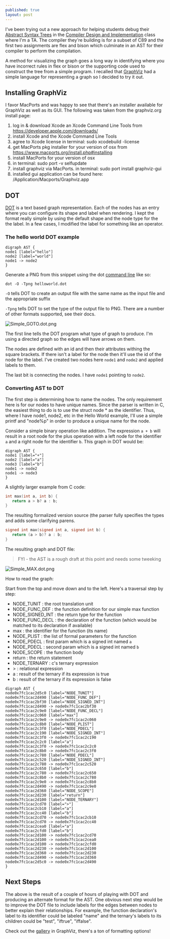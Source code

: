 ```yaml
---
published: true
layout: post
---
```

I've been trying out a new approach for helping students debug their [Abstract Syntax Trees](https://en.wikipedia.org/wiki/Abstract_syntax_tree) in the [Compiler Design and Implementation](http://sites.fas.harvard.edu/~libe295/) class where I'm a TA. The compiler they're building is for a subset of C89 and the first two assignments are flex and bison which culminate in an AST for their compiler to perform the compilation. 

A method for visualizing the graph goes a long way in identifying where you have incorrect rules in flex or bison or the supporting code used to construct the tree from a simple program. I recalled that [GraphViz](http://www.graphviz.org) had a simple language for representing a graph so I decided to try it out.

## Installing GraphViz
I favor MacPorts and was happy to see that there's an installer available for GraphViz as well as its GUI. The following was taken from the graphviz.org install page:

1. log in & download Xcode an Xcode Command Line Tools from 
https://developer.apple.com/downloads/
2. install Xcode and the Xcode Command Line Tools
3. agree to Xcode license in terminal: 
sudo xcodebuild -license
4. get MacPorts pkg installer for your version of osx from 
https://www.macports.org/install.php#installing
5. install MacPorts for your version of osx
6. in terminal: 
sudo port -v selfupdate
7. install graphviz via MacPorts. in terminal: 
sudo port install graphviz-gui
8. installed gui application can be found here: /Application/Macports/Graphviz.app

## DOT
[DOT](http://www.graphviz.org/content/dot-language) is a text based graph representation. Each of the nodes has an entry where you can configure its shape and label when rendering. I kept the format really simple by using the default shape and the node type for the the label. In a few cases, I modified the label for something like an operator.

### The hello world DOT example

```
digraph AST {
node1 [label="hello"]
node2 [label="world"]
node1 -> node2
}
```

Generate a PNG from this snippet using the dot [command line](http://www.graphviz.org/content/command-line-invocation) like so:

`dot -O -Tpng helloworld.dot`

`-O` tells DOT to create an output file with the same name as the input file and the appropriate suffix

`-Tpng` tells DOT to set the type of the output file to PNG. There are a number of other formats supported, see their docs.


![Simple_GOTO.dot.png]({{site.baseurl}}/assets/Simple_GOTO.dot.png)

The first line tells the DOT program what type of graph to produce. I'm using a directed graph so the edges will have arrows on them.

The nodes are defined with an id and then their attributes withing the square brackets. If there isn't a label for the node then it'll use the id of the node for the label. I've created two nodes here `node1` and `node2` and applied labels to them.

The last bit is connecting the nodes. I have `node1` pointing to `node2`.

### Converting AST to DOT

The first step is determining how to name the nodes. The only requirement here is for our nodes to have unique names. Since the parser is written in C, the easiest thing to do is to use the struct node * as the identifier. Thus, where I have node1, node2, etc in the Hello World example, I'll use a simple printf and "node%p" in order to produce a unique name for the node.

Consider a simple binary operation like addition. The expression `a + b` will result in a root node for the plus operation with a left node for the identifier `a` and a right node for the identifier `b`. This graph in DOT would be:

```
digraph AST {
node1 [label="+"]
node2 [label="a"]
node3 [label="b"]
node1 -> node2
node1 -> node3
}
```

A slightly larger example from C code:

```c
int max(int a, int b) { 
   return a > b? a : b;
}
```

The resulting formalized version source (the parser fully specifies the types and adds some clarifying parens.

```c
signed int max(signed int a, signed int b) { 
   return (a > b)? a : b;
}
```

The resulting graph and DOT file:

> FYI - the AST is a rough draft at this point and needs some tweeking


![Simple_MAX.dot.png]({{site.baseurl}}/assets/Simple_MAX.dot.png)

How to read the graph:

Start from the top and move down and to the left. Here's a traversal step by step:

- NODE_TUNIT : the root translation unit
- NODE_FUNC_DEF : the function definition for our simple max function
- NODE_SIGNED_INT : the return type for the function
- NODE_FUNC_DECL : the declaration of the function (which would be matched to its  declaration if available)
- max : the identifier for the function (its name)
- NODE_PLIST : the list of formal parameters for the function
- NODE_PDECL : first param which is a signed int named `a`
- NODE_PDECL : second param which is a signed int named `b`
- NODE_SCOPE : the function body
- return : the return statement
- NODE_TERNARY : c's ternary expression
- \> : relational expression
- a : result of the ternary if its expression is true
- b : result of the ternary if its expression is false



```
digraph AST {
node0x7fc1cac2d5c0 [label="NODE_TUNIT"]
node0x7fc1cac2d490 [label="NODE_FUNC_DEF"]
node0x7fc1cac2bf30 [label="NODE_SIGNED_INT"]
node0x7fc1cac2d490 -> node0x7fc1cac2bf30
node0x7fc1cac2c9e0 [label="NODE_FUNC_DECL"]
node0x7fc1cac2c060 [label="max"]
node0x7fc1cac2c9e0 -> node0x7fc1cac2c060
node0x7fc1cac2c8b0 [label="NODE_PLIST"]
node0x7fc1cac2c3f0 [label="NODE_PDECL"]
node0x7fc1cac2c190 [label="NODE_SIGNED_INT"]
node0x7fc1cac2c3f0 -> node0x7fc1cac2c190
node0x7fc1cac2c2c0 [label="a"]
node0x7fc1cac2c3f0 -> node0x7fc1cac2c2c0
node0x7fc1cac2c8b0 -> node0x7fc1cac2c3f0
node0x7fc1cac2c780 [label="NODE_PDECL"]
node0x7fc1cac2c520 [label="NODE_SIGNED_INT"]
node0x7fc1cac2c780 -> node0x7fc1cac2c520
node0x7fc1cac2c650 [label="b"]
node0x7fc1cac2c780 -> node0x7fc1cac2c650
node0x7fc1cac2c8b0 -> node0x7fc1cac2c780
node0x7fc1cac2c9e0 -> node0x7fc1cac2c8b0
node0x7fc1cac2d490 -> node0x7fc1cac2c9e0
node0x7fc1cac2d360 [label="NODE_SCOPE"]
node0x7fc1cac2d230 [label="return"]
node0x7fc1cac2d100 [label="NODE_TERNARY"]
node0x7fc1cac2cd70 [label=">"]
node0x7fc1cac2cb10 [label="a"]
node0x7fc1cac2cc40 [label="b"]
node0x7fc1cac2cd70 -> node0x7fc1cac2cb10
node0x7fc1cac2cd70 -> node0x7fc1cac2cc40
node0x7fc1cac2cea0 [label="a"]
node0x7fc1cac2cfd0 [label="b"]
node0x7fc1cac2d100 -> node0x7fc1cac2cd70
node0x7fc1cac2d100 -> node0x7fc1cac2cea0
node0x7fc1cac2d100 -> node0x7fc1cac2cfd0
node0x7fc1cac2d230 -> node0x7fc1cac2d100
node0x7fc1cac2d360 -> node0x7fc1cac2d230
node0x7fc1cac2d490 -> node0x7fc1cac2d360
node0x7fc1cac2d5c0 -> node0x7fc1cac2d490
}
```


## Next Steps
The above is the result of a couple of hours of playing with DOT and producing an alternate format for the AST. One obvious next step would be to improve the DOT file to include labels for the edges between nodes to better explain their relationships. For example, the function declaration's label to its identifier could be labeled "name" and the ternary's labels to its children could be "test", "iftrue", "iffalse".

Check out the [gallery](http://www.graphviz.org/Gallery.php) in GraphViz, there's a ton of formatting options!





